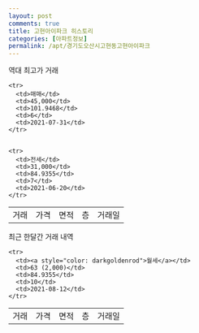 ```yaml
---
layout: post
comments: true
title: 고현아이파크 히스토리
categories: [아파트정보]
permalink: /apt/경기도오산시고현동고현아이파크
---
```


역대 최고가 거래
<table class="sortable">
    <tr>
      <td>거래</td>
      <td>가격</td>
      <td>면적</td>
      <td>층</td>
      <td>거래일</td>
    </tr>
    
    <tr>
      <td>매매</td>
      <td>45,000</td>
      <td>101.9468</td>
      <td>6</td>
      <td>2021-07-31</td>
    </tr>
        
    
    <tr>
      <td>전세</td>
      <td>31,000</td>
      <td>84.9355</td>
      <td>7</td>
      <td>2021-06-20</td>
    </tr>
        
    
</table>

최근 한달간 거래 내역

<font size='small'>
<table class="sortable">
    <tr>
      <td>거래</td>
      <td>가격</td>
      <td>면적</td>
      <td>층</td>
      <td>거래일</td>
    </tr>

    <tr>
      <td><a style="color: darkgoldenrod">월세</a></td>
      <td>63 (2,000)</td>
      <td>84.9355</td>
      <td>10</td>
      <td>2021-08-12</td>
    </tr>
      
</table>
</font>

